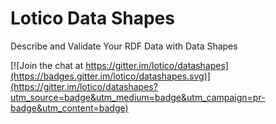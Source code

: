 # Lotico Data Shapes

Describe and Validate Your RDF Data with Data Shapes

[![Join the chat at https://gitter.im/lotico/datashapes](https://badges.gitter.im/lotico/datashapes.svg)](https://gitter.im/lotico/datashapes?utm_source=badge&utm_medium=badge&utm_campaign=pr-badge&utm_content=badge)